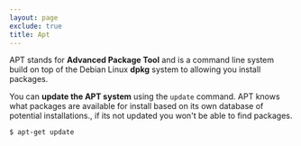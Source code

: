 ```yaml
---
layout: page
exclude: true
title: Apt
---
```


APT stands for **Advanced Package Tool** and is a command line system build on top of the Debian Linux **dpkg** system to allowing you install packages.

You can **update the APT system** using the `update` command. APT knows what packages are available for install based on its own database of potential installations., if its not updated you won't be able to find packages.
```bash
$ apt-get update
```
<!--stackedit_data:
eyJoaXN0b3J5IjpbLTE3MDQxMTg1OTYsMTY1NTU1MzE4NF19
-->